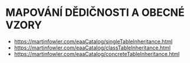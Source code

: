 # MAPOVÁNÍ DĚDIČNOSTI A OBECNÉ VZORY

* https://martinfowler.com/eaaCatalog/singleTableInheritance.html
* https://martinfowler.com/eaaCatalog/classTableInheritance.html
* https://martinfowler.com/eaaCatalog/concreteTableInheritance.html

